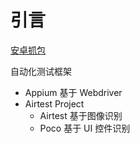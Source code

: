 # 引言

[安卓抓包](/Notes/Network/抓包工具/android_proxy)

自动化测试框架

- Appium 基于 Webdriver
- Airtest Project
    - Airtest 基于图像识别
    - Poco 基于 UI 控件识别
